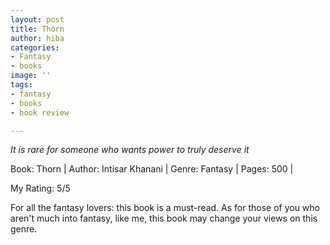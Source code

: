 ```yaml
---
layout: post
title: Thorn
author: hiba
categories:
- Fantasy
- books
image: ''
tags:
- fantasy
- books
- book review

---
```

_It is rare for someone who wants power to truly deserve it_

Book: Thorn | Author: Intisar Khanani | Genre: Fantasy | Pages: 500 |

My Rating: 5/5

For all the fantasy lovers: this book is a must-read. As for those of you who aren't much into fantasy, like me, this book may change your views on this genre.